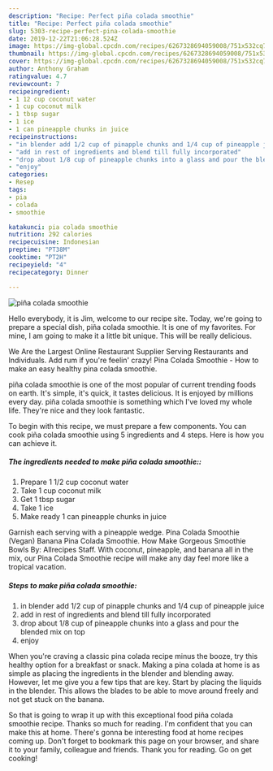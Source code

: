 ```yaml
---
description: "Recipe: Perfect piña colada smoothie"
title: "Recipe: Perfect piña colada smoothie"
slug: 5303-recipe-perfect-pina-colada-smoothie
date: 2019-12-22T21:06:28.524Z
image: https://img-global.cpcdn.com/recipes/6267328694059008/751x532cq70/pina-colada-smoothie-recipe-main-photo.jpg
thumbnail: https://img-global.cpcdn.com/recipes/6267328694059008/751x532cq70/pina-colada-smoothie-recipe-main-photo.jpg
cover: https://img-global.cpcdn.com/recipes/6267328694059008/751x532cq70/pina-colada-smoothie-recipe-main-photo.jpg
author: Anthony Graham
ratingvalue: 4.7
reviewcount: 7
recipeingredient:
- 1 12 cup coconut water
- 1 cup coconut milk
- 1 tbsp sugar
- 1 ice
- 1 can pineapple chunks in juice
recipeinstructions:
- "in blender add 1/2 cup of pinapple chunks and 1/4 cup of pineapple juice"
- "add in rest of ingredients and blend till fully incorporated"
- "drop about 1/8 cup of pineapple chunks into a glass and pour the blended mix on top"
- "enjoy"
categories:
- Resep
tags:
- pia
- colada
- smoothie

katakunci: pia colada smoothie
nutrition: 292 calories
recipecuisine: Indonesian
preptime: "PT38M"
cooktime: "PT2H"
recipeyield: "4"
recipecategory: Dinner

---
```



![piña colada smoothie](https://img-global.cpcdn.com/recipes/6267328694059008/751x532cq70/pina-colada-smoothie-recipe-main-photo.jpg)

Hello everybody, it is Jim, welcome to our recipe site. Today, we're going to prepare a special dish, piña colada smoothie. It is one of my favorites. For mine, I am going to make it a little bit unique. This will be really delicious.

We Are the Largest Online Restaurant Supplier Serving Restaurants and Individuals. Add rum if you&#39;re feelin&#39; crazy! Pina Colada Smoothie - How to make an easy healthy pina colada smoothie.

piña colada smoothie is one of the most popular of current trending foods on earth. It's simple, it's quick, it tastes delicious. It is enjoyed by millions every day. piña colada smoothie is something which I've loved my whole life. They're nice and they look fantastic.


To begin with this recipe, we must prepare a few components. You can cook piña colada smoothie using 5 ingredients and 4 steps. Here is how you can achieve it.

##### The ingredients needed to make piña colada smoothie::

1. Prepare 1 1/2 cup coconut water
1. Take 1 cup coconut milk
1. Get 1 tbsp sugar
1. Take 1 ice
1. Make ready 1 can pineapple chunks in juice


Garnish each serving with a pineapple wedge. Pina Colada Smoothie (Vegan) Banana Pina Colada Smoothie. How Make Gorgeous Smoothie Bowls By: Allrecipes Staff. With coconut, pineapple, and banana all in the mix, our Pina Colada Smoothie recipe will make any day feel more like a tropical vacation. 

##### Steps to make piña colada smoothie:

1. in blender add 1/2 cup of pinapple chunks and 1/4 cup of pineapple juice
1. add in rest of ingredients and blend till fully incorporated
1. drop about 1/8 cup of pineapple chunks into a glass and pour the blended mix on top
1. enjoy


When you&#39;re craving a classic pina colada recipe minus the booze, try this healthy option for a breakfast or snack. Making a pina colada at home is as simple as placing the ingredients in the blender and blending away. However, let me give you a few tips that are key. Start by placing the liquids in the blender. This allows the blades to be able to move around freely and not get stuck on the banana. 

So that is going to wrap it up with this exceptional food piña colada smoothie recipe. Thanks so much for reading. I'm confident that you can make this at home. There's gonna be interesting food at home recipes coming up. Don't forget to bookmark this page on your browser, and share it to your family, colleague and friends. Thank you for reading. Go on get cooking!
